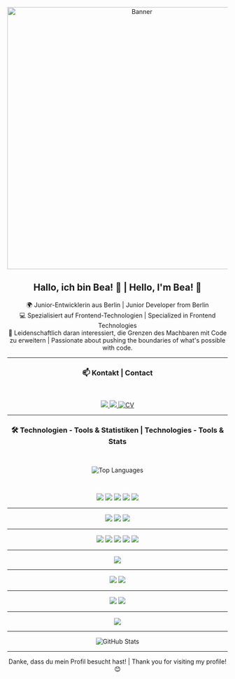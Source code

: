 <p align="center">
  <img src="https://unsplash.com/photos/oqStl2L5oxI/download?force=true&w=1920" alt="Banner" width="600" />
</p>

<h2 align="center">Hallo, ich bin Bea! 👋 | Hello, I'm Bea! 👋</h2>

<p align="center">
  🌍 Junior-Entwicklerin aus Berlin | Junior Developer from Berlin <br>
  💻 Spezialisiert auf Frontend-Technologien | Specialized in Frontend Technologies <br>
  🚀 Leidenschaftlich daran interessiert, die Grenzen des Machbaren mit Code zu erweitern | Passionate about pushing the boundaries of what's possible with code.
</p>

<hr/>

<h3 align="center">📫 Kontakt | Contact</h3>
<br/>
<p align="center">
  <a href="mailto:bea.pitzschke.coden@gmail.com">
    <img src="https://img.shields.io/badge/Gmail-D14836?style=for-the-badge&logo=gmail&logoColor=white"/>
  </a>
  <a href="https://www.linkedin.com/in/beapitzschke/">
    <img src="https://img.shields.io/badge/-LinkedIn-blue?style=for-the-badge&logo=linkedin" />
  </a>
   <a href="https://beacoden.github.io/" target="_blank">
    <img src="https://img.shields.io/badge/-CV-brightgreen?style=for-the-badge&logo=cv&logoColor=white" alt="CV"/>
  </a>
</p> 

<hr/>

<h3 align="center">🛠 Technologien - Tools & Statistiken | Technologies - Tools & Stats</h3>
<br/>
<p align="center">
    <img src="https://github-readme-stats.vercel.app/api/top-langs/?username=BeaCoden&layout=compact&theme=radical" alt="Top Languages" />
</p>
<br/>
<p align="center">  
  <img src="https://img.shields.io/badge/-JavaScript-%23F7DF1E.svg?style=for-the-badge&logo=javascript&logoColor=black" />
  <img src="https://img.shields.io/badge/-React-%2361DAFB.svg?style=for-the-badge&logo=react&logoColor=white" />
  <img src="https://img.shields.io/badge/-TypeScript-%23007ACC.svg?style=for-the-badge&logo=typescript&logoColor=white" />
  <img src="https://img.shields.io/badge/-Vue.js-%2335495e.svg?style=for-the-badge&logo=vuedotjs&logoColor=%234FC08D" />
  <img src="https://img.shields.io/badge/-HTML5-%23E34F26.svg?style=for-the-badge&logo=html5&logoColor=white" />
</p>
<hr/>
<p align="center">  
  <img src="https://img.shields.io/badge/-CSS3-%231572B6.svg?style=for-the-badge&logo=css3&logoColor=white" />
  <img src="https://img.shields.io/badge/-Bootstrap-%237952B3.svg?style=for-the-badge&logo=bootstrap&logoColor=white" />
  <img src="https://img.shields.io/badge/-TailwindCSS-%2338B2AC.svg?style=for-the-badge&logo=tailwind-css&logoColor=white" />
</p> 
<hr/>
<p align="center">  
  <img src="https://img.shields.io/badge/-NPM-%23CB3837.svg?style=for-the-badge&logo=npm&logoColor=white" />
  <img src="https://img.shields.io/badge/-Node.js-%23339933.svg?style=for-the-badge&logo=node.js&logoColor=white" />
  <img src="https://img.shields.io/badge/-PostgreSQL-%23336791.svg?style=for-the-badge&logo=postgresql&logoColor=white" />
  <img src="https://img.shields.io/badge/firebase-a08021?style=for-the-badge&logo=firebase&logoColor=ffcd34" />
  <img src="https://img.shields.io/badge/Postman-FF6C37?style=for-the-badge&logo=postman&logoColor=white" />
</p>
<hr/>
<p align="center">  
  <img src="https://img.shields.io/badge/git-%23F05033.svg?style=for-the-badge&logo=git&logoColor=white" />
</p>
<hr/>
<p align="center">  
  <img src="https://img.shields.io/badge/jira-%230A0FFF.svg?style=for-the-badge&logo=jira&logoColor=white" />
  <img src="https://img.shields.io/badge/confluence-%23172B4D.svg?style=for-the-badge&logo=confluence&logoColor=white" />
</p>
<hr/>
<p align="center">  
  <img src="https://img.shields.io/badge/miro-%23052B41.svg?style=for-the-badge&logo=miro&logoColor=white" />
  <img src="https://img.shields.io/badge/Canva-%2300C4CC.svg?style=for-the-badge&logo=Canva&logoColor=white" />
</p>
<hr/>
<p align="center">  
  <img src="https://img.shields.io/badge/Visual%20Studio%20Code-0078d7.svg?style=for-the-badge&logo=visual-studio-code&logoColor=white" />
</p>
<hr/>
<p align="center">
  <img src="https://github-readme-stats.vercel.app/api?username=BeaCoden&show_icons=true&theme=radical" alt="GitHub Stats" />
</p>


---

<p align="center">
  Danke, dass du mein Profil besucht hast! | Thank you for visiting my profile! 😊
</p>
